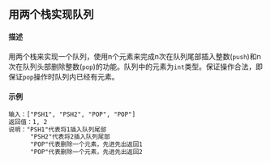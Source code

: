 ## 用两个栈实现队列

#### 描述

用两个栈来实现一个队列，使用n个元素来完成n次在队列尾部插入整数(`push`)和n次在队列头部删除整数(`pop`)的功能。队列中的元素为`int`类型。保证操作合法，即保证`pop`操作时队列内已经有元素。

#### 示例

```txt
输入：["PSH1", "PSH2", "POP", "POP"]
返回值：1, 2
说明："PSH1"代表将1插入队列尾部
      "PSH2"代表将2插入队列尾部
      "POP"代表删除一个元素，先进先出返回1
      "POP"代表删除一个元素，先进先出返回2
```